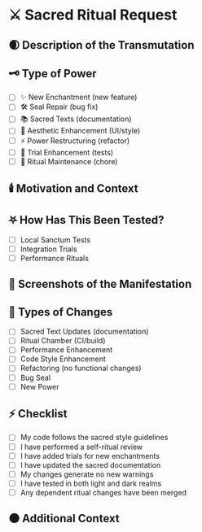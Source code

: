 # ⚔️ Sacred Ritual Request

## 🌒 Description of the Transmutation
<!-- Describe your changes in detail -->

## 🗝️ Type of Power
<!-- Mark the type of change this PR introduces -->
- [ ] ✨ New Enchantment (new feature)
- [ ] 🛠️ Seal Repair (bug fix)
- [ ] 📚 Sacred Texts (documentation)
- [ ] 🎨 Aesthetic Enhancement (UI/style)
- [ ] ⚡ Power Restructuring (refactor)
- [ ] 🧪 Trial Enhancement (tests)
- [ ] 🔄 Ritual Maintenance (chore)

## 🕯️ Motivation and Context
<!-- Why is this change required? What problem does it solve? -->
<!-- If it fixes an open issue, please link to the issue here -->

## ⛧ How Has This Been Tested?
<!-- Please describe how you tested your changes -->
<!-- Include details of your testing environment -->
- [ ] Local Sanctum Tests
- [ ] Integration Trials
- [ ] Performance Rituals

## 📓 Screenshots of the Manifestation
<!-- If applicable, add screenshots to help explain your changes -->

## 🧠 Types of Changes
<!-- What types of changes does your code introduce? Put an `x` in all that apply: -->
- [ ] Sacred Text Updates (documentation)
- [ ] Ritual Chamber (CI/build)
- [ ] Performance Enhancement
- [ ] Code Style Enhancement
- [ ] Refactoring (no functional changes)
- [ ] Bug Seal
- [ ] New Power

## ⚡ Checklist
<!-- Go over all the following points, and put an `x` in all the boxes that apply -->
- [ ] My code follows the sacred style guidelines
- [ ] I have performed a self-ritual review
- [ ] I have added trials for new enchantments
- [ ] I have updated the sacred documentation
- [ ] My changes generate no new warnings
- [ ] I have tested in both light and dark realms
- [ ] Any dependent ritual changes have been merged

## 🌑 Additional Context
<!-- Add any other context about the PR here --> 